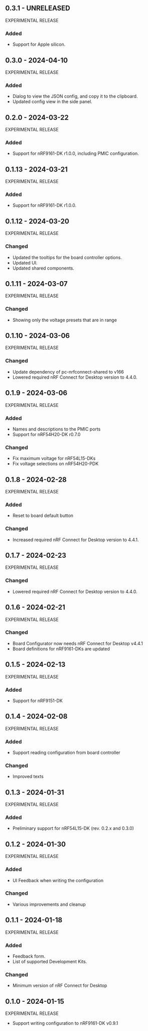 ## 0.3.1 - UNRELEASED

EXPERIMENTAL RELEASE

### Added

-   Support for Apple silicon.

## 0.3.0 - 2024-04-10

EXPERIMENTAL RELEASE

### Added

-   Dialog to view the JSON config, and copy it to the clipboard.
-   Updated config view in the side panel.

## 0.2.0 - 2024-03-22

EXPERIMENTAL RELEASE

### Added

-   Support for nRF9161-DK r1.0.0, including PMIC configuration.

## 0.1.13 - 2024-03-21

EXPERIMENTAL RELEASE

### Added

-   Support for nRF9161-DK r1.0.0.

## 0.1.12 - 2024-03-20

EXPERIMENTAL RELEASE

### Changed

-   Updated the tooltips for the board controller options.
-   Updated UI.
-   Updated shared components.

## 0.1.11 - 2024-03-07

EXPERIMENTAL RELEASE

### Changed

-   Showing only the voltage presets that are in range

## 0.1.10 - 2024-03-06

EXPERIMENTAL RELEASE

### Changed

-   Update dependency of pc-nrfconnect-shared to v166
-   Lowered required nRF Connect for Desktop version to 4.4.0.

## 0.1.9 - 2024-03-06

EXPERIMENTAL RELEASE

### Added

-   Names and descriptions to the PMIC ports
-   Support for nRF54H20-DK r0.7.0

### Changed

-   Fix maximum voltage for nRF54L15-DKs
-   Fix voltage selections on nRF54H20-PDK

## 0.1.8 - 2024-02-28

EXPERIMENTAL RELEASE

### Added

-   Reset to board default button

### Changed

-   Increased required nRF Connect for Desktop version to 4.4.1.

## 0.1.7 - 2024-02-23

EXPERIMENTAL RELEASE

### Changed

-   Lowered required nRF Connect for Desktop version to 4.4.0.

## 0.1.6 - 2024-02-21

EXPERIMENTAL RELEASE

### Changed

-   Board Configurator now needs nRF Connect for Desktop v4.4.1
-   Board definitions for nRF9161-DKs are updated

## 0.1.5 - 2024-02-13

EXPERIMENTAL RELEASE

### Added

-   Support for nRF9151-DK

## 0.1.4 - 2024-02-08

EXPERIMENTAL RELEASE

### Added

-   Support reading configuration from board controller

### Changed

-   Improved texts

## 0.1.3 - 2024-01-31

EXPERIMENTAL RELEASE

### Added

-   Preliminary support for nRF54L15-DK (rev. 0.2.x and 0.3.0)

## 0.1.2 - 2024-01-30

EXPERIMENTAL RELEASE

### Added

-   UI Feedback when writing the configuration

### Changed

-   Various improvements and cleanup

## 0.1.1 - 2024-01-18

EXPERIMENTAL RELEASE

### Added

-   Feedback form.
-   List of supported Development Kits.

### Changed

-   Minimum version of nRF Connect for Desktop

## 0.1.0 - 2024-01-15

EXPERIMENTAL RELEASE

-   Support writing configuration to nRF9161-DK v0.9.1
